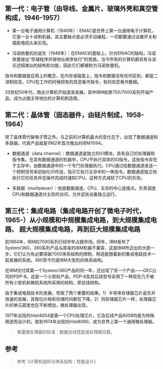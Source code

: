 
## 第一代：电子管（由导线、金属片、玻璃外壳和真空管构成，1946-1957） ##

* 第一台电子通用计算机（1946年）：ENIAC是世界上第一台通用电子计算机，它是一台十进制机器，其主要缺点是必须手动编程，一切都要通过设置开关和插拔电缆头来实现。

* 冯诺依曼机的诞生（1946年）：在ENIAC的基础上，针对ENIAC的缺陷，冯诺依曼提出“存储程序并按地址顺序执行”的思路，当今所有的计算机都具有与该论述相类似的结构和功能，因此它们都被称为冯诺依曼机。

指令和数据是应用上的概念，在内存或磁盘上，指令和数据没有任何区别，都是二进制信息。CPU在工作的时候把有的信息看作指令，有的信息看作数据。

20世纪50年代，商业计算机开始逐渐发展，其中IBM依靠700/7000系列开端产品，成为占据主导地位的计算机制造商。

## 第二代：晶体管（固态器件，由硅片制成，1958-1964） ##

除了晶体管代替电子管之外。与之前的计算机最大的变化在于，出现了数据通道和多路器，代表产品就是1962年首次推出的IBM7094。

* 数据通道（data channel）：数据通道是独立的IO模块，具有自己的处理器和指令集。在具有数据通道的机器中，CPU不执行具体的IO指令，这些指令存在于主存中，由数据通道中的一个专门处理器执行。CPU通过给数据通道发送一个控制信号来初始化IO传送，指示它执行主存中的一串指令。数据通道独立地执行它的任务并在操作完成时通知CPU。这种方式减轻了CPU的负担。

* 多路器（multiplexer）：他是数据通道、CPU、主存的中心连接点。负责调度CPU和数据通道对主存的访问，允许这些设备独立运行。

## 第三代：集成电路（集成电路开创了微电子时代，1965-）从小规模和中规模集成电路，到大规模集成电路、 超大规模集成电路，再到巨大规模集成电路 ##

到1964年，IBM的7000系列已经牢牢占据市场。同年，IBM发布了System/360，360系列产品与原来的IBM机器不兼容，这是IBM所迈出的大胆一步，它们认为有必要突破7000体系结构的限制，制造能随着新的集成电路技术一起发展的系统。360至今仍是IBM大型机的体系结构。

在IBM交付其第一个System/360产品的同一年，还出现了另一个产品——DEC公司的PDP-8。这是一个小型机产品，PDP-8及其后续型号采用了一种现在几乎被所有小型机和微机系统所采用的结构，即总线结构。

由于集成电路技术的发展，导致了两个重要的结果。1）半导体存储器芯片诞生并快速的发展，其每位价格和存储时间都在下降。2）同存储器芯片一样，处理器芯片的单元密度也在不断增加，微处理器出现。

1971年出现的Intel4004是第一个CPU处理芯片，它及后续产品8008均是为特殊用途而设计的。直到1974年出现的Intel8080，成为世界上第一个通用微处理器。

> 衡量微处理器的标准：数据总线宽度或处理器位数。

## 参考 ##

> 参考《计算机组织与体系结构：性能设计》
